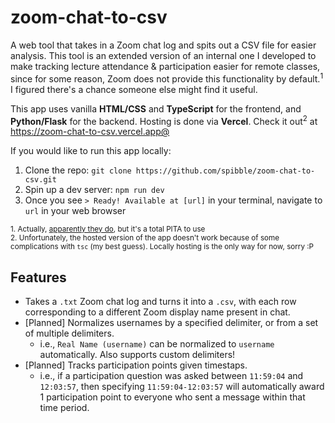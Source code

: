 # zoom-chat-to-csv
A web tool that takes in a Zoom chat log and spits out a CSV file for easier analysis. This tool is an extended version of an internal one I developed to make tracking lecture attendance & participation easier for remote classes, since for some reason, Zoom does not provide this functionality by default.<sup>1</sup> I figured there's a chance someone else might find it useful.

This app uses vanilla **HTML/CSS** and **TypeScript** for the frontend, and **Python/Flask** for the backend. Hosting is done via **Vercel**. Check it out<sup>2</sup> at https://zoom-chat-to-csv.vercel.app@

If you would like to run this app locally:
  1. Clone the repo: `git clone https://github.com/spibble/zoom-chat-to-csv.git`
  3. Spin up a dev server: `npm run dev`
  4. Once you see `> Ready! Available at [url]` in your terminal, navigate to `url` in your web browser

<sub>1. Actually, [apparently they do](https://www.reddit.com/r/Zoom/comments/10k8og1/exporting_channel_chat_history_to_csv_no_longer/), but it's a total PITA to use</sub>\
<sub>2. Unfortunately, the hosted version of the app doesn't work because of some complications with `tsc` (my best guess). Locally hosting is the only way for now, sorry :P</sub>

## Features
- Takes a `.txt` Zoom chat log and turns it into a `.csv`, with each row corresponding to a different Zoom display name present in chat.
- [Planned] Normalizes usernames by a specified delimiter, or from a set of multiple delimiters.
  - i.e., `Real Name (username)` can be normalized to `username` automatically. Also supports custom delimiters!
- [Planned] Tracks participation points given timestaps.
  - i.e., if a participation question was asked between `11:59:04` and `12:03:57`, then specifying `11:59:04-12:03:57` will automatically award 1 participation point to everyone who sent a message within that time period.

